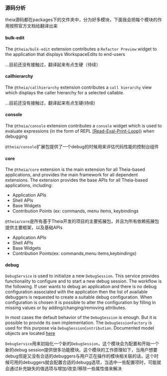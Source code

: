 ### 源码分析

theia源码都在packages下的文件夹中，分为好多模块，下面我会把每个模块的作用按照官方文档给翻译出来

#### bulk-edit

The `@theia/bulk-edit` extension contributes a `Refactor Preview` widget to the application that displays WorkspaceEdits to end-users

...目前还没有接触过，翻译起来有点生硬（待续）

#### callhierarchy

The `@theia/callhierarchy` extension contributes a `call hierarchy` view which displays the caller hierarchy for a selected callable.

...目前还没有接触过，翻译起来有点生硬(待续)

#### console

The `@theia/console` extension contributes a `console` widget which is used to evaluate expressions (in the form of REPL [(Read-Eval-Print-Loop)](https://en.wikipedia.org/wiki/Read%E2%80%93eval%E2%80%93print_loop)) when debugging

`@theia/console`扩展包提供了一个debug的时候用来评估代码性能的控制台组件

#### core

The `@theia/core` extension is the main extension for all Theia-based applications, and provides the main framework for all dependent extensions.
The extension provides the base APIs for all Theia-based applications, including:

- Application APIs
- Shell APIs
- Base Widgets
- Contribution Points (ex: commands, menu items, keybindings

`@theia/core`是所有基于Theia开发的项目的主要拓展包，并且为所有依赖拓展包提供主要框架，以及基础APIs

- Application APIs
- Shell APIs
- Base Widgets
- Contribution Points(ex: commands,menu items,keybindings)

#### debug

`DebugService` is used to initialize a new `DebugSession`. This service provides functionality to configure and to start a new debug session. The workflow is the following. If user wants to debug an application and there is no debug configuration associated with the application then the list of available debuggers is requested to create a suitable debug configuration. When configuration is chosen it is possible to alter the configuration by filling in missing values or by adding/changing/removing attributes.

In most cases the default behavior of the `DebugSession` is enough. But it is possible to provide its own implementation. The `DebugSessionFactory` is used for this purpose via `DebugSessionContribution`. Documented model objects are located [here](https://github.com/eclipse-theia/theia/tree/master/packages/debug/src/browser/debug-model.ts)

`DebugService`用来初始化一个新的`DebugSession`，这个模块会为配置和开始一个新的debug session提供很多功能模块。这个模块的工作原理如下，当用户想要debug但是又没有合适的debuggers与用户正在操作的模块相关联的话，这个时候可用的debuggers就会配置合适的debugg选项，当选中一些配置项时，可能就会通过补充缺失的值选项与增加/改变/移除一些属性值来解决



